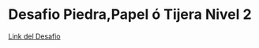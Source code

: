# Desafio Piedra,Papel ó Tijera Nivel 2

[Link del Desafio](https://lucssiano.github.io/dwf-n2-desafio_ppt/)
